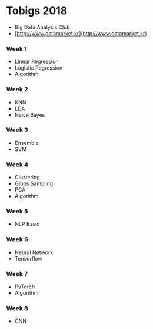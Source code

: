 # Tobigs 2018
* Big Data Analysis Club
* [http://www.datamarket.kr](http://www.datamarket.kr)

### Week 1
* Linear Regression
* Logistic Regression
* Algorithm

### Week 2
* KNN
* LDA
* Naive Bayes

### Week 3
* Ensemble
* SVM

### Week 4
* Clustering
* Gibbs Sampling
* PCA
* Algorithm

### Week 5
* NLP Basic

### Week 6
* Neural Network
* Tensorflow

### Week 7
* PyTorch
* Algorithm

### Week 8
* CNN
